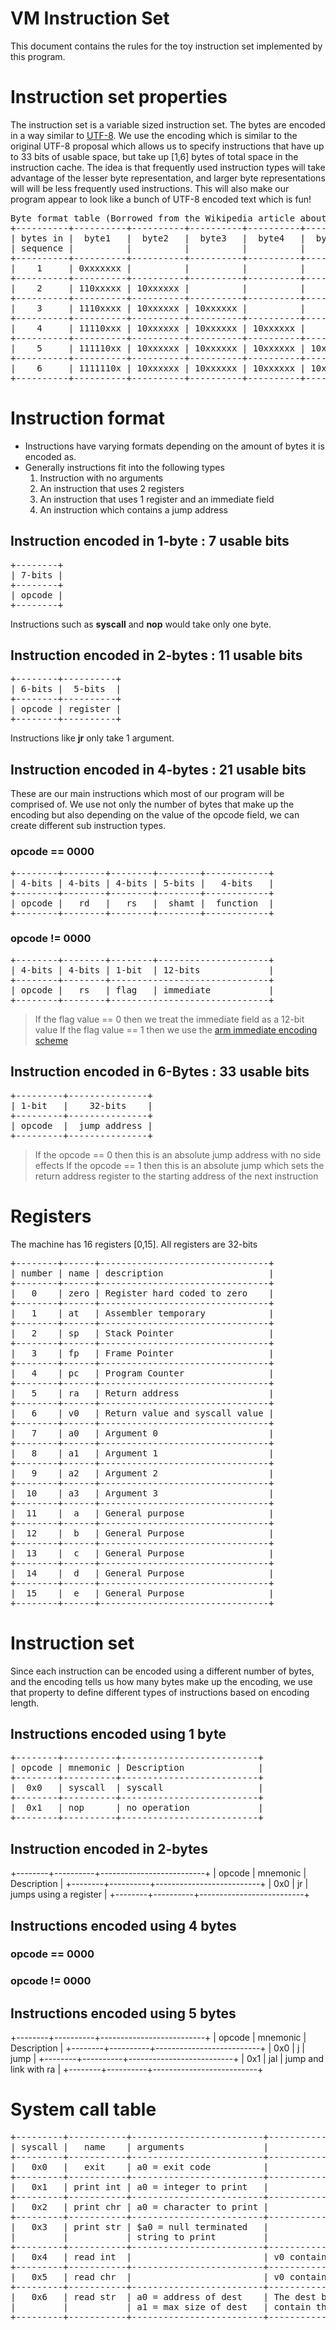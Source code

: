 # VM Instruction Set

This document contains the rules for the toy instruction set implemented by this
program.

# Instruction set properties

The instruction set is a variable sized instruction set. The bytes are encoded
in a way similar to [UTF-8](https://en.wikipedia.org/wiki/UTF-8). We use the
encoding which is similar to the original UTF-8 proposal which allows us to
specify instructions that have up to 33 bits of usable space, but take up [1,6]
bytes of total space in the instruction cache. The idea is that frequently used
instruction types will take advantage of the lesser byte representation, and
larger byte representations will will be less frequently used instructions. This
will also make our program appear to look like a bunch of UTF-8 encoded text which
is fun!

<pre>
Byte format table (Borrowed from the Wikipedia article about UTF-8)
+----------+----------+----------+----------+----------+----------+----------+--------+
| bytes in |  byte1   |  byte2   |  byte3   |  byte4   |  byte5   |  byte6   |  Bits  |
| sequence |          |          |          |          |          |          | Usable |
+----------+----------+----------+----------+----------+----------+----------+--------+
|    1     | 0xxxxxxx |          |          |          |          |          |   7    |
+----------+----------+----------+----------+----------+----------+----------+--------+
|    2     | 110xxxxx | 10xxxxxx |          |          |          |          |  11    |
+----------+----------+----------+----------+----------+----------+----------+--------+
|    3     | 1110xxxx | 10xxxxxx | 10xxxxxx |          |          |          |  16    |
+----------+----------+----------+----------+----------+----------+----------+--------+
|    4     | 11110xxx | 10xxxxxx | 10xxxxxx | 10xxxxxx |          |          |  21    |
+----------+----------+----------+----------+----------+----------+----------+--------+
|    5     | 111110xx | 10xxxxxx | 10xxxxxx | 10xxxxxx | 10xxxxxx |          |  26    |
+----------+----------+----------+----------+----------+----------+----------+--------+
|    6     | 1111110x | 10xxxxxx | 10xxxxxx | 10xxxxxx | 10xxxxxx | 10xxxxxx |  33    |
+----------+----------+----------+----------+----------+----------+----------+--------+
</pre>

# Instruction format

* Instructions have varying formats depending on the amount of bytes it is
encoded as.
* Generally instructions fit into the following types
  1. Instruction with no arguments
  2. An instruction that uses 2 registers
  3. An instruction that uses 1 register and an immediate field
  4. An instruction which contains a jump address

## Instruction encoded in 1-byte : 7 usable bits
<pre>
+--------+
| 7-bits |
+--------+
| opcode |
+--------+
</pre>

Instructions such as **syscall** and **nop** would take only one byte.

## Instruction encoded in 2-bytes : 11 usable bits

<pre>
+--------+----------+
| 6-bits |  5-bits  |
+--------+----------+
| opcode | register |
+--------+----------+
</pre>

Instructions like **jr** only take 1 argument.

## Instruction encoded in 4-bytes : 21 usable bits

These are our main instructions which most of our program will be comprised of.
We use not only the number of bytes that make up the encoding but also depending
on the value of the opcode field, we can create different sub instruction types.

### opcode == 0000

<pre>
+--------+--------+--------+--------+------------+
| 4-bits | 4-bits | 4-bits | 5-bits |   4-bits   |
+--------+--------+--------+--------+------------+
| opcode |   rd   |   rs   |  shamt |  function  |
+--------+--------+--------+--------+------------+
</pre>


### opcode != 0000

<pre>
+--------+--------+--------+---------------------+
| 4-bits | 4-bits | 1-bit  | 12-bits             |
+--------+--------+------------------------------+
| opcode |   rs   | flag   | immediate           |
+--------+--------+------------------------------+
</pre>

> If the flag value == 0 then we treat the immediate field as a 12-bit value
> If the flag value == 1 then we use the [arm immediate encoding scheme](https://alisdair.mcdiarmid.org/arm-immediate-value-encoding/)

## Instruction encoded in 6-Bytes : 33 usable bits

<pre>
+---------+---------------+
| 1-bit   |    32-bits    |
+---------+---------------+
| opcode  |  jump address |
+---------+---------------+
</pre>

> If the opcode == 0 then this is an absolute jump address with no side effects
> If the opcode == 1 then this is an absolute jump which sets the return address
> register to the starting address of the next instruction

# Registers

The machine has 16 registers [0,15]. All registers are 32-bits

<pre>
+--------+------+--------------------------------+
| number | name | description                    |
+--------+------+--------------------------------+
|   0    | zero | Register hard coded to zero    |
+--------+------+--------------------------------+
|   1    | at   | Assembler temporary            |
+--------+------+--------------------------------+
|   2    | sp   | Stack Pointer                  |
+--------+------+--------------------------------+
|   3    | fp   | Frame Pointer                  |
+--------+------+--------------------------------+
|   4    | pc   | Program Counter                |
+--------+------+--------------------------------+
|   5    | ra   | Return address                 |
+--------+------+--------------------------------+
|   6    | v0   | Return value and syscall value |
+--------+------+--------------------------------+
|   7    | a0   | Argument 0                     |
+--------+------+--------------------------------+
|   8    | a1   | Argument 1                     |
+--------+------+--------------------------------+
|   9    | a2   | Argument 2                     |
+--------+------+--------------------------------+
|  10    | a3   | Argument 3                     |
+--------+------+--------------------------------+
|  11    |  a   | General purpose                |
+--------+------+--------------------------------+
|  12    |  b   | General Purpose                |
+--------+------+--------------------------------+
|  13    |  c   | General Purpose                |
+--------+------+--------------------------------+
|  14    |  d   | General Purpose                |
+--------+------+--------------------------------+
|  15    |  e   | General Purpose                |
+--------+------+--------------------------------+
</pre>

# Instruction set

Since each instruction can be encoded using a different number of bytes, and the
encoding tells us how many bytes make up the encoding, we use that property to
define different types of instructions based on encoding length.

## Instructions encoded using 1 byte

<pre>
+--------+----------+--------------------------+
| opcode | mnemonic | Description              |
+--------+----------+--------------------------+
|  0x0   | syscall  | syscall                  |
+--------+----------+--------------------------+
|  0x1   | nop      | no operation             |
+--------+----------+--------------------------+
</pre>

## Instruction encoded in 2-bytes

+--------+----------+--------------------------+
| opcode | mnemonic | Description              |
+--------+----------+--------------------------+
|  0x0   |   jr     | jumps using a register   |
+--------+----------+--------------------------+

## Instructions encoded using 4 bytes

### opcode == 0000

### opcode != 0000

## Instructions encoded using 5 bytes

+--------+----------+--------------------------+
| opcode | mnemonic | Description              |
+--------+----------+--------------------------+
|  0x0   | j        | jump                     |
+--------+----------+--------------------------+
|  0x1   | jal      | jump and link with ra    |
+--------+----------+--------------------------+

# System call table

<pre>
+---------+-----------+-------------------------+-----------------------------+
| syscall |   name    | arguments               |            results          |
+---------+-----------+-------------------------+-----------------------------+
|   0x0   |   exit    | a0 = exit code          |              N/A            |
+---------+-----------+-------------------------+-----------------------------+
|   0x1   | print int | a0 = integer to print   |              N/A            |
+---------+-----------+-------------------------+-----------------------------+
|   0x2   | print chr | a0 = character to print |              N/A            |
+---------+-----------+-------------------------+-----------------------------+
|   0x3   | print str | $a0 = null terminated   |              N/A            |
|         |           | string to print         |                             |
+---------+-----------+-------------------------+-----------------------------+
|   0x4   | read int  |                         | v0 contains integer read    |
+---------+-----------+-------------------------+-----------------------------+
|   0x5   | read chr  |                         | v0 contains character read  |
+---------+-----------+-------------------------+-----------------------------+
|   0x6   | read str  | a0 = address of dest    | The dest buffer will        |
|         |           | a1 = max size of dest   | contain the newline         |
+---------+-----------+-------------------------+-----------------------------+
</pre>
